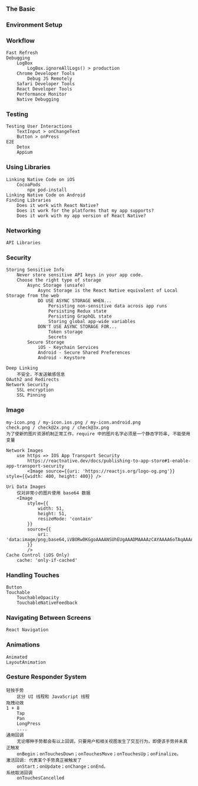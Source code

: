 ### The Basic

### Environment Setup

### Workflow

    Fast Refresh
    Debugging
        LogBox
            LogBox.ignoreAllLogs() > production
        Chrome Developer Tools
            Debug JS Remotely
        Safari Developer Tools
        React Developer Tools
        Performance Monitor
        Native Debugging

### Testing

    Testing User Interactions
        TextInput > onChangeText
        Button > onPress
    E2E
        Detox
        Appium

### Using Libraries

    Linking Native Code on iOS
        CocoaPods
            npx pod-install
    Linking Native Code on Android
    Finding Libraries
        Does it work with React Native?
        Does it work for the platforms that my app supports?
        Does it work with my app version of React Native?

### Networking

    API Libraries

### Security

    Storing Sensitive Info
        Never store sensitive API keys in your app code.
        Choose the right type of storage
            Async Storage (unsafe)
                Async Storage is the React Native equivalent of Local Storage from the web
                DO USE ASYNC STORAGE WHEN...
                    Persisting non-sensitive data across app runs
                    Persisting Redux state
                    Persisting GraphQL state
                    Storing global app-wide variables
                DON'T USE ASYNC STORAGE FOR...
                    Token storage
                    Secrets
            Secure Storage
                iOS - Keychain Services
                Android - Secure Shared Preferences
                Android - Keystore

    Deep Linking
        不安全，不发送敏感信息
    OAuth2 and Redirects
    Network Security
        SSL encryption
        SSL Pinning

### Image

    my-icon.png / my-icon.ios.png / my-icon.android.png
    check.png / check@2x.png / check@3x.png
    为了使新的图片资源机制正常工作，require 中的图片名字必须是一个静态字符串, 不能使用变量

    Network Images
        use https => IOS App Transport Security
            https://reactnative.dev/docs/publishing-to-app-store#1-enable-app-transport-security
            <Image source={{uri: 'https://reactjs.org/logo-og.png'}} style={{width: 400, height: 400}} />

    Uri Data Images
        仅对非常小的图片使用 base64 数据
        <Image
            style={{
                width: 51,
                height: 51,
                resizeMode: 'contain'
            }}
            source={{
                uri: 'data:image/png;base64,iVBORw0KGgoAAAANSUhEUgAAADMAAAAzCAYAAAA6oTAqAAAAEXRFWHRTb2Z0d2FyZQBwbmdjcnVzaEB1SfMAAABQSURBVGje7dSxCQBACARB+2/ab8BEeQNhFi6WSYzYLYudDQYGBgYGBgYGBgYGBgYGBgZmcvDqYGBgmhivGQYGBgYGBgYGBgYGBgYGBgbmQw+P/eMrC5UTVAAAAABJRU5ErkJggg=='
            }}
            />
    Cache Control (iOS Only)
        cache: 'only-if-cached'

### Handling Touches

    Button
    Touchable
        TouchableOpacity
        TouchableNativeFeedback

### Navigating Between Screens

    React Navigation

### Animations

    Animated
    LayoutAnimation

### Gesture Responder System

    轻按手势
        区分 UI 线程和 JavaScript 线程
    拖拽动效
    1 + 8
        Tap
        Pan
        LongPress
        ....
    通用回调
        无论哪种手势都会有以上回调，只要用户和相关视图发生了交互行为，即便该手势并未真正触发
        onBegin；onTouchesDown；onTouchesMove；onTouchesUp；onFinalize。
    激活回调: 代表某个手势真正被触发了
        onStart；onUpdate；onChange；onEnd。
    系统取消回调
        onTouchesCancelled
